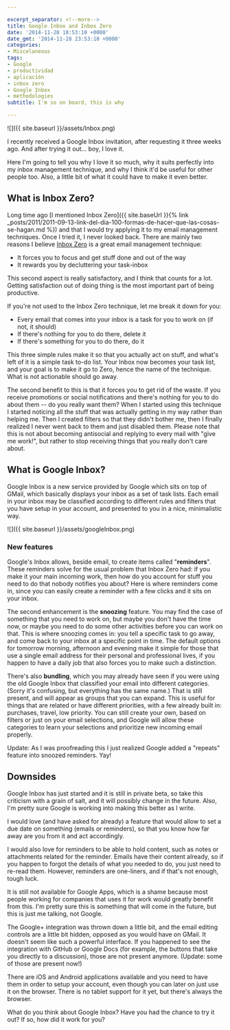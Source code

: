 ```yaml
---

excerpt_separator: <!--more-->
title: Google Inbox and Inbox Zero
date: '2014-11-28 18:53:10 +0000'
date_gmt: '2014-11-28 23:53:10 +0000'
categories:
- Miscelaneous
tags:
- Google
- productividad
- aplicación
- inbox zero
- Google Inbox
- methodologies
subtitle: I'm so on board, this is why

---
```



![]({{ site.baseurl }}/assets/Inbox.png)

I recently received a Google Inbox invitation, after requesting it three weeks ago. And after trying it out... boy, I love it.

Here I'm going to tell you why I love it so much, why it suits perfectly into my inbox management technique, and why I think it'd be useful for other people too. Also, a little bit of what it could have to make it even better.

<!--more-->

## What is Inbox Zero?

Long time ago [I mentioned Inbox Zero]({{ site.baseUrl }}{% link _posts/2011/2011-09-13-link-del-dia-100-formas-de-hacer-que-las-cosas-se-hagan.md %}) and that I would try applying it to my email management techniques. Once I tried it, I never looked back. There are mainly two reasons I believe [Inbox Zero](http://www.43folders.com/izero) is a great email management technique:

- It forces you to focus and get stuff done and out of the way
- It rewards you by decluttering your task-inbox

This second aspect is really satisfactory, and I think that counts for a lot. Getting satisfaction out of doing thing is the most important part of being productive.

If you're not used to the Inbox Zero technique, let me break it down for you:

- Every email that comes into your inbox is a task for you to work on (if not, it should)
- If there's nothing for you to do there, delete it
- If there's something for you to do there, do it

This three simple rules make it so that you actually act on stuff, and what's left of it is a simple task to-do list. Your Inbox now becomes your task list, and your goal is to make it go to Zero, hence the name of the technique. What is not actionable should go away.

The second benefit to this is that it forces you to get rid of the waste. If you receive promotions or social notifications and there's nothing for you to do about them -- do you really want them? When I started using this technique I started noticing all the stuff that was actually getting in my way rather than helping me. Then I created filters so that they didn't bother me, then I finally realized I never went back to them and just disabled them. Please note that this is not about becoming antisocial and replying to every mail with "give me work!", but rather to stop receiving things that you really don't care about.

## What is Google Inbox?

Google Inbox is a new service provided by Google which sits on top of GMail, which basically displays your inbox as a set of task lists. Each email in your inbox may be classified according to different rules and filters that you have setup in your account, and presented to you in a nice, minimalistic way.

![]({{ site.baseurl }}/assets/googleInbox.png)

### New features

Google's Inbox allows, beside email, to create items called "**reminders**". These reminders solve for the usual problem that Inbox Zero had: if you make it your main incoming work, then how do you account for stuff you need to do that nobody notifies you about? Here is where reminders come in, since you can easily create a reminder with a few clicks and it sits on your inbox.

The second enhancement is the **snoozing** feature. You may find the case of something that you need to work on, but maybe you don't have the time now, or maybe you need to do some other activities before you can work on that. This is where snoozing comes in:  you tell a specific task to go away, and come back to your inbox at a specific point in time. The default options for tomorrow morning, afternoon and evening make it simple for those that use a single email address for their personal and professional lives, if you happen to have a daily job that also forces you to make such a distinction.

There's also **bundling**, which you may already have seen if you were using the old Google Inbox that classified your email into different categories. (Sorry it's confusing, but everything has the same name.) That is still present, and will appear as groups that you can expand. This is useful for things that are related or have different priorities, with a few already built in: purchases, travel, low priority. You can still create your own, based on filters or just on your email selections, and Google will allow these categories to learn your selections and prioritize new incoming email properly.

Update: As I was proofreading this I just realized Google added a "repeats" feature into snoozed reminders. Yay!

## Downsides

Google Inbox has just started and it is still in private beta, so take this criticism with a grain of salt, and it will possibly change in the future. Also, I'm pretty sure Google is working into making this better as I write.

I would love (and have asked for already) a feature that would allow to set a due date on something (emails or reminders), so that you know how far away are you from it and act accordingly.

I would also love for reminders to be able to hold content, such as notes or attachments related for the reminder. Emails have their content already, so if you happen to forgot the details of what you needed to do, you just need to re-read them. However, reminders are one-liners, and if that's not enough, tough luck.

It is still not available for Google Apps, which is a shame because most people working for companies that uses it for work would greatly benefit from this. I'm pretty sure this is something that will come in the future, but this is just me talking, not Google.

The Google+ integration was thrown down a little bit, and the email editing controls are a little bit hidden, opposed as you would have on GMail. It doesn't seem like such a powerful interface. If you happened to see the integration with GitHub or Google Docs (for example, the buttons that take you directly to a discussion), those are not present anymore. (Update: some of those are present now!)

There are iOS and Android applications available and you need to have them in order to setup your account, even though you can later on just use it on the browser. There is no tablet support for it yet, but there's always the browser.

What do you think about Google Inbox? Have you had the chance to try it out? If so, how did it work for you?

